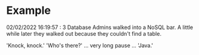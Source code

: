 # Example

<!-- replace-with-date starts -->
02/02/2022 16:19:57 : 3 Database Admins walked into a NoSQL bar. A little while later they walked out because they couldn't find a table.
<!-- replace-with-date ends -->

<!-- replace-with-joke starts -->
'Knock, knock.' 'Who's there?' ... very long pause ... 'Java.'
<!-- replace-with-joke ends -->